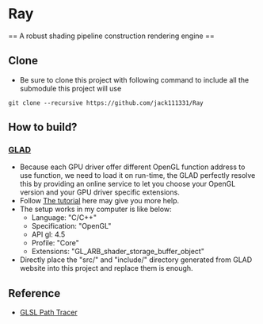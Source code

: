 # Ray
== A robust shading pipeline construction rendering engine ==
## Clone
- Be sure to clone this project with following command to include all the submodule this project will use
```shell
git clone --recursive https://github.com/jack111331/Ray
```

## How to build?
### [GLAD](http://glad.dav1d.de/)
- Because each GPU driver offer different OpenGL function address to use function, we need to load it on run-time, the GLAD perfectly resolve this by providing an online service to let you choose your OpenGL version and your GPU driver specific extensions.
- Follow [The tutorial](https://learnopengl-cn.github.io/01%20Getting%20started/02%20Creating%20a%20window/#glad) here may give you more help.
- The setup works in my computer is like below:
	- Language: "C/C++"
	- Specification: "OpenGL"
	- API gl: 4.5
	- Profile: "Core"
	- Extensions: "GL_ARB_shader_storage_buffer_object"
- Directly place the "src/" and "include/" directory generated from GLAD website into this project and replace them is enough.
## Reference
- [GLSL Path Tracer](https://github.com/knightcrawler25/GLSL-PathTracer)